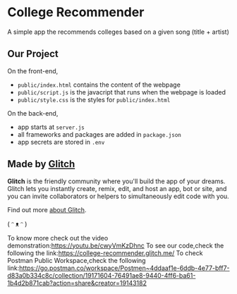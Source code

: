# College Recommender

A simple app the recommends colleges based on a given song (title + artist)


## Our Project

On the front-end,

- `public/index.html` contains the content of the webpage
- `public/script.js` is the javacript that runs when the webpage is loaded
- `public/style.css` is the styles for `public/index.html`

On the back-end,

- app starts at `server.js`
- all frameworks and packages are added in `package.json`
- app secrets are stored in `.env` 

## Made by [Glitch](https://glitch.com/)

**Glitch** is the friendly community where you'll build the app of your dreams. Glitch lets you instantly create, remix, edit, and host an app, bot or site, and you can invite collaborators or helpers to simultaneously edit code with you.

Find out more [about Glitch](https://glitch.com/about).

( ᵔ ᴥ ᵔ )

To know more check out the video demonstration:https://youtu.be/cwyVmKzDhnc
To see our code,check the following the link:https://college-recommender.glitch.me/
To check Postman Public Workspace,check the following link:https://go.postman.co/workspace/Postmen~4ddaaf1e-6ddb-4e77-bff7-d83a0b334c8c/collection/19171604-76491ae8-9440-4ff6-ba61-1b4d2b871cab?action=share&creator=19143182

